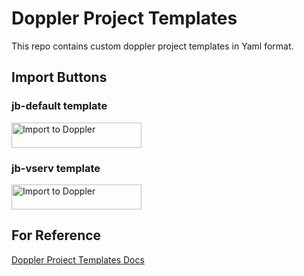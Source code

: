 # Doppler Project Templates 

This repo contains custom doppler project templates in Yaml format. 

## Import Buttons

### jb-default template
<a href="https://dashboard.doppler.com/workplace/template/import?template=https://github.com/bjesuiter/doppler-project-templates/blob/main/templates/jb-default.yaml" target="_blank"/>
    <img src="https://raw.githubusercontent.com/DopplerUniversity/app-config-templates/main/doppler-button.svg" width="207.5" height="40" alt="Import to Doppler" />
</a>

### jb-vserv template
<a href="https://dashboard.doppler.com/workplace/template/import?template=https://github.com/bjesuiter/doppler-project-templates/blob/main/templates/jb-vserv.yaml" target="_blank"/>
    <img src="https://raw.githubusercontent.com/DopplerUniversity/app-config-templates/main/doppler-button.svg" width="207.5" height="40" alt="Import to Doppler" />
</a>

## For Reference 

[Doppler Project Templates Docs](https://docs.doppler.com/docs/project-templates)